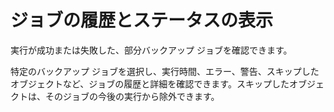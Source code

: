 ジョブの履歴とステータスの表示
==============================

実行が成功または失敗した、部分バックアップ ジョブを確認できます。

特定のバックアップ ジョブを選択し、実行時間、エラー、警告、スキップしたオブジェクトなど、ジョブの履歴と詳細を確認できます。スキップしたオブジェクトは、そのジョブの今後の実行から除外できます。
